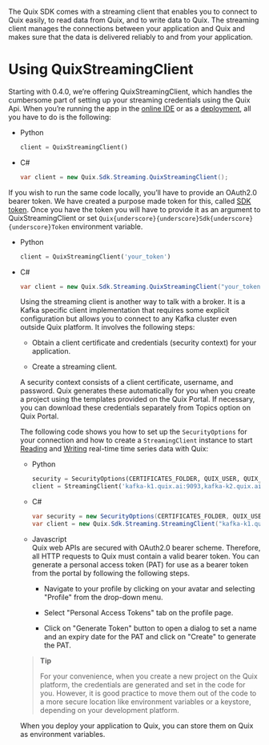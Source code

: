 The Quix SDK comes with a streaming client that enables you to connect
to Quix easily, to read data from Quix, and to write data to Quix. The
streaming client manages the connections between your application and
Quix and makes sure that the data is delivered reliably to and from your
application.

# Using QuixStreamingClient

Starting with 0.4.0, we’re offering QuixStreamingClient, which handles
the cumbersome part of setting up your streaming credentials using the
Quix Api. When you’re running the app in the [online
IDE](../platform/definitions.md#_online_ide) or as a
[deployment](../platform/definitions.md#_deployment), all you have to
do is the following:



  - Python
    
    ``` python
    client = QuixStreamingClient()
    ```

  - C\#
    
    ``` cs
    var client = new Quix.Sdk.Streaming.QuixStreamingClient();
    ```



If you wish to run the same code locally, you’ll have to provide an
OAuth2.0 bearer token. We have created a purpose made token for this,
called [SDK token](platform::how-to/use-sdk-token.md). Once you have
the token you will have to provide it as an argument to
QuixStreamingClient or set
`Quix{underscore}{underscore}Sdk{underscore}{underscore}Token`
environment variable.



  - Python
    
    ``` python
    client = QuixStreamingClient('your_token')
    ```

  - C\#
    
    ``` cs
    var client = new Quix.Sdk.Streaming.QuixStreamingClient("your_token");
    ```
    
    
    
    Using the streaming client is another way to talk with a broker. It
    is a Kafka specific client implementation that requires some
    explicit configuration but allows you to connect to any Kafka
    cluster even outside Quix platform. It involves the following steps:
    
      - Obtain a client certificate and credentials (security context)
        for your application.
    
      - Create a streaming client.
    
    A security context consists of a client certificate, username, and
    password. Quix generates these automatically for you when you create
    a project using the templates provided on the Quix Portal. If
    necessary, you can download these credentials separately from Topics
    option on Quix Portal.
    
    The following code shows you how to set up the `SecurityOptions` for
    your connection and how to create a `StreamingClient` instance to
    start [Reading](read.md) and [Writing](write.md) real-time
    time series data with Quix:
    
    
    
      - Python
        
        ``` python
        security = SecurityOptions(CERTIFICATES_FOLDER, QUIX_USER, QUIX_PASSWORD)
        client = StreamingClient('kafka-k1.quix.ai:9093,kafka-k2.quix.ai:9093,kafka-k3.quix.ai:9093', security)
        ```
    
      - C\#
        
        ``` cs
        var security = new SecurityOptions(CERTIFICATES_FOLDER, QUIX_USER, QUIX_PASSWORD);
        var client = new Quix.Sdk.Streaming.StreamingClient("kafka-k1.quix.ai:9093,kafka-k2.quix.ai:9093,kafka-k3.quix.ai:9093", security);
        ```
    
      - Javascript  
        Quix web APIs are secured with OAuth2.0 bearer scheme.
        Therefore, all HTTP requests to Quix must contain a valid bearer
        token. You can generate a personal access token (PAT) for use as
        a bearer token from the portal by following the following steps.
        
          - Navigate to your profile by clicking on your avatar and
            selecting "Profile" from the drop-down menu.
        
          - Select "Personal Access Tokens" tab on the profile page.
        
          - Click on "Generate Token" button to open a dialog to set a
            name and an expiry date for the PAT and click on "Create" to
            generate the PAT.
    
    
    
    
    
    > **Tip**
    > 
    > For your convenience, when you create a new project on the Quix
    > platform, the credentials are generated and set in the code for
    > you. However, it is good practice to move them out of the code to
    > a more secure location like environment variables or a keystore,
    > depending on your development platform.
    
    When you deploy your application to Quix, you can store them on Quix
    as environment variables.
    
    
    
    


